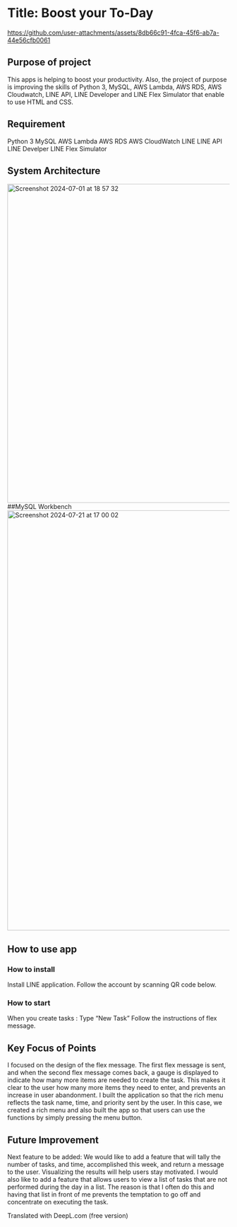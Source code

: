 # Title: Boost your To-Day

https://github.com/user-attachments/assets/8db66c91-4fca-45f6-ab7a-44e56cfb0061

## Purpose of project
This apps is helping to boost your productivity. Also, the project of purpose is improving the skills of Python 3, MySQL,  AWS Lambda, AWS RDS, AWS Cloudwatch, LINE API, LINE Developer and LINE Flex Simulator that enable to use HTML and CSS. 

## Requirement
  Python 3
  MySQL
  AWS Lambda
  AWS RDS
  AWS CloudWatch
  LINE
  LINE API
  LINE Develper
  LINE Flex Simulator
## System Architecture
<img width="722" alt="Screenshot 2024-07-01 at 18 57 32" src="https://github.com/SHOTAiiMURA/To-Do-List-Productivity-App/assets/91776514/cac74870-97a0-4b2c-8baa-6bb2c6734bd4">
##MySQL Workbench
<img width="951" alt="Screenshot 2024-07-21 at 17 00 02" src="https://github.com/user-attachments/assets/132f9129-de10-40d1-885f-8fd0434c4f5d">

## How to use app
### How to install
  Install LINE application.
  Follow the account by scanning QR code below.
### How to start
  When you create tasks : Type “New Task”
  Follow the instructions of flex message.

## Key Focus of Points
I focused on the design of the flex message. The first flex message is sent, and when the second flex message comes back, a gauge is displayed to indicate how many more items are needed to create the task. This makes it clear to the user how many more items they need to enter, and prevents an increase in user abandonment.
I built the application so that the rich menu reflects the task name, time, and priority sent by the user.
In this case, we created a rich menu and also built the app so that users can use the functions by simply pressing the menu button.
## Future Improvement
Next feature to be added: We would like to add a feature that will tally the number of tasks, and time, accomplished this week, and return a message to the user. Visualizing the results will help users stay motivated.
I would also like to add a feature that allows users to view a list of tasks that are not performed during the day in a list. The reason is that I often do this and having that list in front of me prevents the temptation to go off and concentrate on executing the task.

Translated with DeepL.com (free version)
